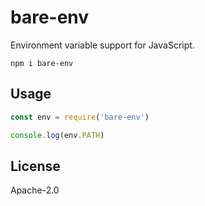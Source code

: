 # bare-env

Environment variable support for JavaScript.

```
npm i bare-env
```

## Usage

```js
const env = require('bare-env')

console.log(env.PATH)
```

## License

Apache-2.0
